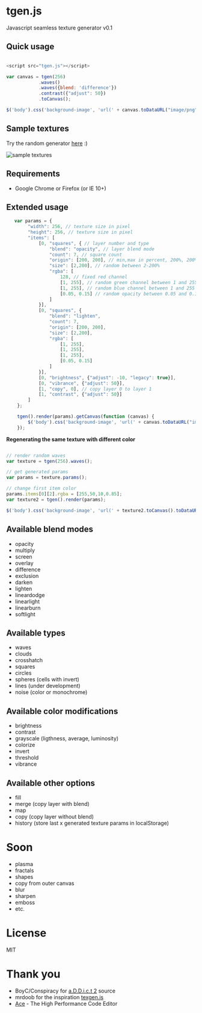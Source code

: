 # tgen.js

Javascript seamless texture generator v0.1


## Quick usage

```javascript

<script src="tgen.js"></script>

var canvas = tgen(256)
            .waves()
            .waves({blend: 'difference'})
            .contrast({"adjust": 50})
            .toCanvas();

$('body').css('background-image', 'url(' + canvas.toDataURL("image/png") + ')');

```

## Sample textures

Try the random generator [here](http://seamless-texture.com/generator/) :)

![sample textures](http://schalk.hu/projects/tgen/samples.jpg#20150406)

## Requirements

* Google Chrome or Firefox (or IE 10+)

## Extended usage

```javascript
   var params = {
        "width": 256, // texture size in pixel
        "height": 256, // texture size in pixel
        "items": [
            [0, "squares", { // layer number and type
                "blend": "opacity", // layer blend mode
                "count": 7, // square count
                "origin": [200, 200], // min,max in percent, 200%, 200%
                "size": [2,200], // random between 2-200%
                "rgba": [
                    128, // fixed red channel
                    [1, 255], // random green channel between 1 and 255
                    [1, 255], // random blue channel between 1 and 255
                    [0.05, 0.15] // random opacity between 0.05 and 0.15
                ]
            }],
            [0, "squares", {
                "blend": "lighten",
                "count": 7,
                "origin": [200, 200],
                "size": [2,200],
                "rgba": [
                    [1, 255],
                    [1, 255],
                    [1, 255],
                    [0.05, 0.15]
                ]
            }],
            [0, "brightness", {"adjust": -10, "legacy": true}],
            [0, "vibrance", {"adjust": 50}],
            [1, "copy", 0], // copy layer 0 to layer 1
            [1, "contrast", {"adjust": 50}]
        ]
    };

    tgen().render(params).getCanvas(function (canvas) {
        $('body').css('background-image', 'url(' + canvas.toDataURL("image/png") + ')');
    });

```

**Regenerating the same texture with different color**

```javascript

// render random waves
var texture = tgen(256).waves();

// get generated params
var params = texture.params();

// change first item color
params.items[0][2].rgba = [255,50,10,0.85];
var texture2 = tgen().render(params);

$('body').css('background-image', 'url(' + texture2.toCanvas().toDataURL("image/png") + ')');

```

## Available blend modes
* opacity
* multiply
* screen
* overlay
* difference
* exclusion
* darken
* lighten
* lineardodge
* linearlight
* linearburn
* softlight

## Available types
* waves
* clouds
* crosshatch
* squares
* circles
* spheres (cells with invert)
* lines (under development)
* noise (color or monochrome)


## Available color modifications
* brightness
* contrast
* grayscale (ligthness, average, luminosity)
* colorize
* invert
* threshold
* vibrance

## Available other options
* fill
* merge (copy layer with blend)
* map
* copy (copy layer without blend)
* history (store last x generated texture params in localStorage)

# Soon
* plasma
* fractals
* shapes
* copy from outer canvas
* blur
* sharpen
* emboss
* etc.

# License
MIT

# Thank you
* BoyC/Conspiracy for [a.D.D.i.c.t 2](http://conspiracy.hu/release/tool/addict2/) source
* mrdoob for the inspiration [texgen.js](https://github.com/mrdoob/texgen.js)
* [Ace](http://ace.c9.io/) - The High Performance Code Editor